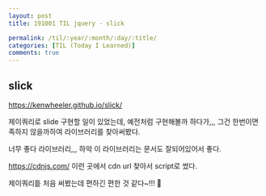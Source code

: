 ```yaml
---
layout: post
title: 191001 TIL jquery - slick 

permalink: /til/:year/:month/:day/:title/
categories: [TIL (Today I Learned)]
comments: true
---
```


## **slick**

https://kenwheeler.github.io/slick/

제이쿼리로 slide 구현할 일이 있었는데, 예전처럼 구현해볼까 하다가,,,
그건 한번이면 족하지 않을까하여 라이브러리를 찾아써봤다. 

너무 좋다 라이브러리,,, 하악
이 라이브러리는 문서도 잘되어있어서 좋다. 

https://cdnjs.com/ 이런 곳에서 cdn url 찾아서 script로 썼다. 

제이쿼리틑 처음 써봤는데 편하긴 편한 것 같다~!!! 🤔
